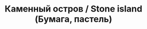 ---
title: Каменный остров / Stone island (Бумага, пастель)
image_path: /images/stone-island.jpg
column: 2
---